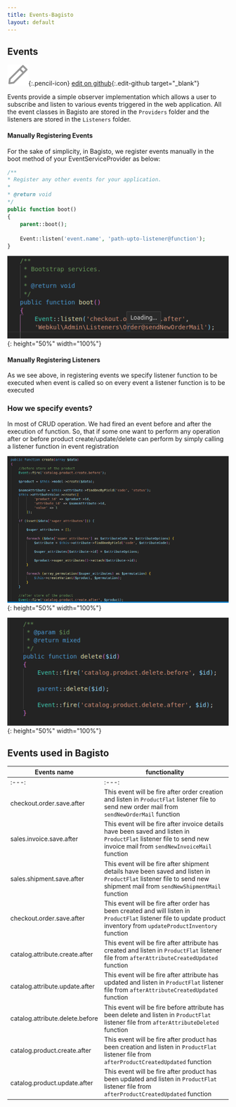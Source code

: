 ```yaml
---
title: Events-Bagisto
layout: default
---
```


## Events

![edit on github](assets/images/icons/Icon-Pencil-Large.svg){:.pencil-icon}
[edit on github](https://github.com/bagisto/bagisto-docs/blob/master/events.md){:.edit-github  target="_blank"}

Events provide a simple observer implementation which allows a user to subscribe and listen to various events triggered in the web application. All the event classes in Bagisto are stored in the `Providers` folder and the listeners are stored in the `Listeners` folder.

#### Manually Registering Events

For the sake of simplicity, in Bagisto, we register events manually in the boot method of your EventServiceProvider as below:

```php
/**
* Register any other events for your application.
*
* @return void
*/
public function boot()
{
    parent::boot();

    Event::listen('event.name', 'path-upto-listener@function');
}
```


![Bagisto Root Directory](assets/images/Bagisto_Docs_Images/Events/define-event.png){: height="50%" width="100%"}


#### Manually Registering Listeners

As we see above, in registering events we specify listener function to be executed when event is called so on every event a listener function is to be executed


### How we specify events?

In most of CRUD operation. We had fired an event before and after the execution of function. So, that if some one want to perform any operation after or before product create/update/delete can perform by simply calling a listener function in event registration

![Bagisto Root Directory](assets/images/Bagisto_Docs_Images/Events/create-event-before-after.png){: height="50%" width="100%"}



![Bagisto Root Directory](assets/images/Bagisto_Docs_Images/Events/delete-event-before-after.png){: height="50%" width="100%"}




## Events used in Bagisto


| Events name                     | functionality |
| ------------------------------- | ------------- |
|           :---:                 | :---:         |
| checkout.order.save.after       | This event will be fire after order creation and listen in `ProductFlat` listener file to send new order mail from `sendNewOrderMail` function  |
| sales.invoice.save.after        | This event will be fire after invoice details have been saved and listen in `ProductFlat` listener file to send new invoice mail from `sendNewInvoiceMail` function  |
| sales.shipment.save.after       | This event will be fire after shipment details have been saved and listen in `ProductFlat` listener file to send new shipment mail from `sendNewShipmentMail` function  |
| checkout.order.save.after       | This event will be fire after order has been created  and will listen in `ProductFlat` listener file  to update product inventory from `updateProductInventory` function  |
| catalog.attribute.create.after  | This event will be fire after attribute has created and listen in `ProductFlat` listener file  from `afterAttributeCreatedUpdated` function  |
| catalog.attribute.update.after  | This event will be fire after attribute has updated and listen in `ProductFlat` listener file  from `afterAttributeCreatedUpdated` function  |
| catalog.attribute.delete.before | This event will be fire before attribute has been delete and listen in `ProductFlat` listener file  from `afterAttributeDeleted` function  |
| catalog.product.create.after    | This event will be fire after product has been creation and listen in `ProductFlat` listener file  from `afterProductCreatedUpdated` function  |
| catalog.product.update.after    | This event will be fire after product has been updated and listen in `ProductFlat` listener file  from `afterProductCreatedUpdated` function  |
